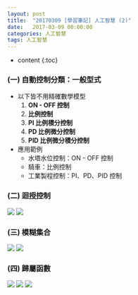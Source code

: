 ```yaml
---
layout: post
title:  "20170309 [學習筆記] 人工智慧 (2)"
date:   2017-03-09 00:00:00
categories: 人工智慧
tags: 人工智慧
---
```



* content
{:toc}


### (一) 自動控制分類：一般型式
* 以下皆不用精確數學模型
    1. **ON - OFF 控制**
    2. **比例控制**
    3. **PI 比例積分控制**
    4. **PD 比例微分控制**
    5. **PID 比例微分積分控制**
* 應用範例
    * 水塔水位控制：ON - OFF 控制
    * 騎車：比例控制
    * 工業製程控制：PI、PD、PID 控制


### (二) 迴授控制
![](https://i.imgur.com/QysvSAH.jpg)
![](https://i.imgur.com/VJcsemV.jpg)


### (三) 模糊集合
![](https://i.imgur.com/KQ9mDmH.jpg)
![](https://i.imgur.com/obEt0R0.jpg)


### (四) 歸屬函數
![](https://i.imgur.com/Gpc2LC6.jpg)
![](https://i.imgur.com/aJTphbA.jpg)
![](https://i.imgur.com/RyD8f4B.jpg)
